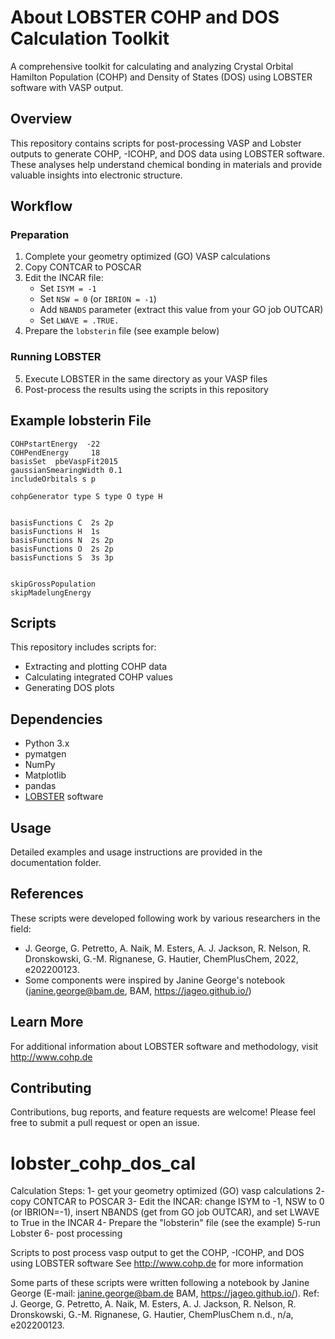 # About LOBSTER COHP and DOS Calculation Toolkit

A comprehensive toolkit for calculating and analyzing Crystal Orbital Hamilton Population (COHP) and Density of States (DOS) using LOBSTER software with VASP output.

## Overview

This repository contains scripts for post-processing VASP and Lobster outputs to generate COHP, -ICOHP, and DOS data using LOBSTER software. These analyses help understand chemical bonding in materials and provide valuable insights into electronic structure.

## Workflow

### Preparation
1. Complete your geometry optimized (GO) VASP calculations
2. Copy CONTCAR to POSCAR
3. Edit the INCAR file:
   - Set `ISYM = -1`
   - Set `NSW = 0` (or `IBRION = -1`)
   - Add `NBANDS` parameter (extract this value from your GO job OUTCAR)
   - Set `LWAVE = .TRUE.`
4. Prepare the `lobsterin` file (see example below)

### Running LOBSTER
5. Execute LOBSTER in the same directory as your VASP files
6. Post-process the results using the scripts in this repository

## Example lobsterin File

```
COHPstartEnergy  -22
COHPendEnergy     18
basisSet  pbeVaspFit2015
gaussianSmearingWidth 0.1
includeOrbitals s p

cohpGenerator type S type O type H


basisFunctions C  2s 2p 
basisFunctions H  1s 
basisFunctions N  2s 2p
basisFunctions O  2s 2p
basisFunctions S  3s 3p


skipGrossPopulation
skipMadelungEnergy

```

## Scripts

This repository includes scripts for:
- Extracting and plotting COHP data
- Calculating integrated COHP values
- Generating DOS plots

## Dependencies

- Python 3.x
- pymatgen
- NumPy
- Matplotlib
- pandas
- [LOBSTER](http://www.cohp.de/) software

## Usage

Detailed examples and usage instructions are provided in the documentation folder.

## References

These scripts were developed following work by various researchers in the field:

- J. George, G. Petretto, A. Naik, M. Esters, A. J. Jackson, R. Nelson, R. Dronskowski, G.-M. Rignanese, G. Hautier, ChemPlusChem, 2022, e202200123.
- Some components were inspired by Janine George's notebook (janine.george@bam.de, BAM, https://jageo.github.io/)

## Learn More

For additional information about LOBSTER software and methodology, visit http://www.cohp.de

## Contributing

Contributions, bug reports, and feature requests are welcome! Please feel free to submit a pull request or open an issue.






# lobster_cohp_dos_cal
Calculation Steps:
1- get your geometry optimized (GO) vasp calculations
2- copy CONTCAR to POSCAR
3- Edit the INCAR: change ISYM to -1, NSW to 0 (or IBRION=-1), insert NBANDS (get from GO job OUTCAR), and set LWAVE to True in the INCAR
4- Prepare the "lobsterin" file (see the example)
5-run Lobster
6- post processing

Scripts to post process vasp output to get the COHP, -ICOHP, and DOS using LOBSTER software
See http://www.cohp.de for more information 

Some parts of these scripts were written following a notebook by Janine George (E-mail: janine.george@bam.de BAM, https://jageo.github.io/).
Ref: J. George, G. Petretto, A. Naik, M. Esters, A. J. Jackson, R. Nelson, R. Dronskowski, G.-M. Rignanese, G. Hautier, ChemPlusChem n.d., n/a, e202200123.
